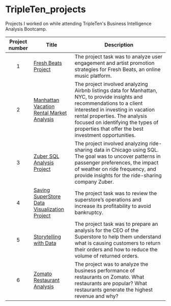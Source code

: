 # TripleTen_projects
Projects I worked on while attending TripleTen's Business Intelligence Analysis Bootcamp.


| Project number | Title | Description |
| :-----------: | ----------- |----------- |
| 1 | [Fresh Beats Project](./Fresh_Beats_Project/README.md) | The project task was to analyze user engagement and artist promotion strategies for Fresh Beats, an online music platform. |
| 2 | [Manhattan Vacation Rental Market Analysis](./Manhattan_Vacation_Rental_Market_Analysis) | The project involved analyzing Airbnb listings data for Manhattan, NYC, to provide insights and recommendations to a client interested in investing in vacation rental properties. The analysis focused on identifying the types of properties that offer the best investment opportunities. |
| 3 | [Zuber SQL Analysis Project](./Zuber_SQL_Analysis_Project/README.md) | The project involved analyzing ride-sharing data in Chicago using SQL. The goal was to uncover patterns in passenger preferences, the impact of weather on ride frequency, and provide insights for the ride-sharing company Zuber. |
| 4 | [Saving SuperStore Data Visualization Project](Saving_SuperStore_Data_Visualization_Project/README.md) | The project task was to review the superstore’s operations and increase its profitability to avoid bankruptcy. |
| 5 | [Storytelling with Data](https://public.tableau.com/views/StorytellingwithDataSprint5_JaimeMiller_1stIteration/SuperstoreReturnAnalysis?:language=en-US&:sid=&:redirect=auth&:display_count=n&:origin=viz_share_link)| The project task was to prepare an analysis for the CEO of the Superstore to help them understand what is causing customers to return their orders and how to reduce the volume of returned orders. |
| 6 | [Zomato Restaurant Analysis](https://public.tableau.com/views/ZamatoFinalFINALProject/ZAMATOFINALRESTAURANTANALYSIS?:language=en-US&:sid=&:redirect=auth&:display_count=n&:origin=viz_share_link) | The project was to analyze the business performance of restaurants on Zomato. What restaurants are popular? What restaurants generate the highest revenue and why? |



